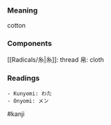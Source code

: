 ### Meaning

cotton

### Components

[[Radicals/糸|糸]]: thread 帛: cloth

### Readings

```
- Kunyomi: わた
- Onyomi: メン
```

#kanji